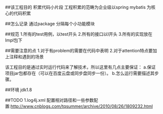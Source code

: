##该工程目的
积累代码小片段
工程积累的范畴为企业级以spring mybatis 为核心的代码积累

##怎么记录
通过package 分隔每个小功能模块

##规范
1.所有的test用例，以test开头
2.所有的接口以I开头
3.所有的实现放在Impl包下


##需要注意的点
1.对于有problem的需要在代码中表明
2.对于attention特点要加上注释和遇到的场景

该工程目的是通过实时运行代码来了解技术，所以这里有几点主要保证：
a.保证项目jar包都存在（可以在百度云盘或同步盘同步一份）。
b.怎么运行需要描述其步骤。

##环境
jdk1.8

##TODO
1.log4j.xml 配置相对路径和一些参数配置:http://www.cnblogs.com/tqsummer/archive/2010/08/26/1809232.html

